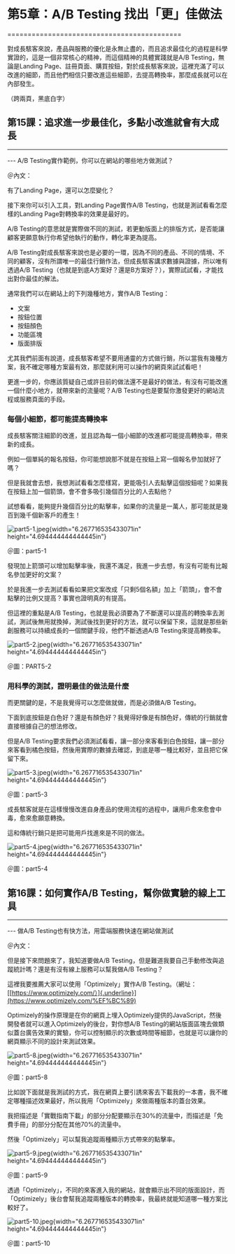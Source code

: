 # 第5章：A/B Testing 找出「更」佳做法
===========================================



對成長駭客來說，產品與服務的優化是永無止盡的，而且追求最佳化的過程是科學實證的，這是一個非常核心的精神，而這個精神的具體實踐就是A/B
Testing，無論是Landing
Page、註冊頁面、購買按鈕，對於成長駭客來說，這裡充滿了可以改進的細節，而且他們相信只要改進這些細節，去提高轉換率，那麼成長就可以在內部發生。

（跨兩頁，黑底白字）

## 第15課：追求進一步最佳化，多點小改進就會有大成長
--------------------------------------------------------

--- A/B Testing實作範例，你可以在網站的哪些地方做測試？

＠內文：

有了Landing Page，還可以怎麼變化？

接下來你可以引入工具，對Landing Page實作A/B
Testing，也就是測試看看怎麼樣的Landing Page對轉換率的效果是最好的。

A/B
Testing的意思就是實際做不同的測試，若更動版面上的排版方式，是否能讓顧客更願意執行你希望他執行的動作，轉化率更為提高。

A/B
Testing對成長駭客來說也是必要的一環，因為不同的產品、不同的情境、不同的顧客，沒有所謂唯一的最佳行銷作法，但成長駭客講求數據與證據，所以唯有透過A/B
Testing（也就是到底A方案好？還是B方案好？），實際試試看，才能找出對你最佳的解法。

通常我們可以在網站上的下列幾種地方，實作A/B Testing：

-   文案
-   按鈕位置
-   按鈕顏色
-   功能區塊
-   版面排版

尤其我們前面有說道，成長駭客希望不要用通靈的方式做行銷，所以當我有幾種方案，我不確定哪種方案最有效，那麼就利用可以操作的網頁來試試看吧！

更進一步的，你應該質疑自己或許目前的做法還不是最好的做法，有沒有可能改進一個什麼小地方，就帶來新的流量呢？A/B
Testing也是要幫你激發更好的網站流程或服務頁面的手段。

### 每個小細節，都可能提高轉換率

成長駭客關注細節的改進，並且認為每一個小細節的改進都可能提高轉換率，帶來新的成長。

例如一個單純的報名按鈕，你可能想說那不就是在按鈕上寫一個報名參加就好了嗎？

但是我就會去想，我想測試看看怎麼樣寫，更能吸引人去點擊這個按鈕呢？如果我在按鈕上加一個箭頭，會不會多吸引幾個百分比的人去點他？

試想看看，能夠提升幾個百分比的點擊率，如果你的流量是一萬人，那可能就是幾百到幾千個新客戶的產生！

![part5-1.jpeg](./05/media/image5.jpg){width="6.267716535433071in"
height="4.694444444444445in"}

＠圖：part5-1

發現加上箭頭可以增加點擊率後，我還不滿足，我進一步去想，有沒有可能有比報名參加更好的文案？

於是我進一步去測試看看如果把文案改成「只剩5個名額」加上「箭頭」，會不會點擊的比例又提高？事實也證明真的有提高。

但這裡的重點是A/B
Testing，也就是我必須要為了不斷還可以提高的轉換率去測試，測試後無用就換掉，測試後找到更好的方法，就可以保留下來，這就是那些新創服務可以持續成長的一個關鍵手段，他們不斷透過A/B
Testing來提高轉換率。

![part5-2.jpeg](./05/media/image4.jpg){width="6.267716535433071in"
height="4.694444444444445in"}

＠圖：PART5-2

### 用科學的測試，證明最佳的做法是什麼

而更關鍵的是，不是我覺得可以怎麼做就做，而是必須做A/B Testing。

下面到底按鈕是白色好？還是有顏色好？我覺得好像是有顏色好，傳統的行銷就會直接根據自己的想法修改。

但是A/B
Testing要求我們必須測試看看，讓一部分來客看到白色按鈕，讓一部分來客看到橘色按鈕，然後用實際的數據去確認，到底是哪一種比較好，並且把它保留下來。

![part5-3.jpeg](./05/media/image6.jpg){width="6.267716535433071in"
height="4.694444444444445in"}

＠圖：part5-3

成長駭客就是在這樣慢慢改進自身產品的使用流程的過程中，讓用戶愈來愈會中毒，愈來愈願意轉換。

這和傳統行銷只是把可能用戶找進來是不同的做法。

![part5-4.jpeg](./05/media/image3.jpg){width="6.267716535433071in"
height="4.694444444444445in"}

＠圖：part5-4

## 第16課：如何實作A/B Testing，幫你做實驗的線上工具
---------------------------------------------------------

--- 做A/B Testing也有快方法，用雲端服務快速在網站做測試

＠內文：

但是接下來問題來了，我知道要做A/B
Testing，但是難道我要自己手動修改與追蹤統計嗎？還是有沒有線上服務可以幫我做A/B
Testing？

這裡我要推薦大家可以使用「Optimizely」實作A/B
Testing。（網址：[[https://www.optimizely.com/）]{.underline}](https://www.optimizely.com/%EF%BC%89)

Optimizely的操作原理是在你的網頁上埋入Optimizely提供的JavaScript，然後開發者就可以進入Optimizely的後台，對你想A/B
Testing的網站版面區塊去做類似蓋台廣告效果的實驗，你可以控制顯示的次數或時間等細節，也就是可以讓你的網頁顯示不同的設計來測試效果。

![part5-8.jpeg](./05/media/image2.jpg){width="6.267716535433071in"
height="4.694444444444445in"}

＠圖：part5-8

比如說下面就是我測試的方式，我在網頁上要引誘來客去下載我的一本書，我不確定哪種描述效果最好，所以我用「Optimizely」來做兩種版本的蓋台效果。

我把描述是「實戰指南下載」的部分分配要顯示在30%的流量中，而描述是「免費手冊」的部分分配在其他70%的流量中。

然後「Optimizely」可以幫我追蹤兩種顯示方式帶來的點擊率。

![part5-9.jpeg](./05/media/image1.jpg){width="6.267716535433071in"
height="4.694444444444445in"}

＠圖：part5-9

透過「Optimizely」，不同的來客進入我的網站，就會顯示出不同的版面設計，而「Optimizely」後台會幫我追蹤兩種版本的轉換率，我最終就能知道哪一種方案比較好了。

![part5-10.jpeg](./05/media/image7.jpg){width="6.267716535433071in"
height="4.694444444444445in"}

＠圖：part5-10
